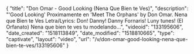 {
    "title": "Don Omar - Good Looking (Nena Que Bien te Ves)",
    "description": "'Good Looking' Proximamente en 'Meet The Orphans' by Don Omar. Nena que Bien te Ves Letra\/Lyrics: Don! Danny! Danny Fornaris! Luny tunes! (El Orfanato) Nena que bien te ves tu modelando...",
    "videoid": "133195606",
    "date_created": "1518113849",
    "date_modified": "1518810665",
    "type": "captivate",
    "layout": "video",
    "url": "\/v\/don-omar-good-looking-nena-que-bien-te-ves\/133195606"
}